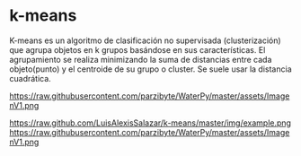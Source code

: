 # k-means

K-means es un algoritmo de clasificación no supervisada (clusterización) que agrupa objetos en k grupos basándose en sus características. 
El agrupamiento se realiza minimizando la suma de distancias entre cada objeto(punto) y el centroide de su grupo o cluster. 
Se suele usar la distancia cuadrática.

https://raw.githubusercontent.com/parzibyte/WaterPy/master/assets/ImagenV1.png

https://raw.github.com/LuisAlexisSalazar/k-means/master/img/example.png
https://raw.githubusercontent.com/parzibyte/WaterPy/master/assets/ImagenV1.png
